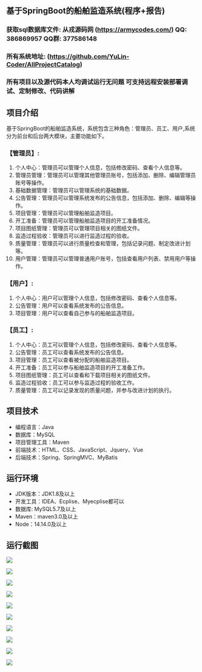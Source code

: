 ## 基于SpringBoot的船舶监造系统(程序+报告)

###  获取sql数据库文件: 从戎源码网 (https://armycodes.com/) QQ: 386869957 QQ群: 377586148
###  所有系统地址: (https://github.com/YuLin-Coder/AllProjectCatalog) 
###  所有项目以及源代码本人均调试运行无问题 可支持远程安装部署调试、定制修改、代码讲解

## 项目介绍
基于SpringBoot的船舶监造系统，系统包含三种角色：管理员、员工、用户,系统分为前台和后台两大模块，主要功能如下。

### 【管理员】:
1. 个人中心：管理员可以管理个人信息，包括修改密码、查看个人信息等。
2. 管理员管理：管理员可以管理其他管理员账号，包括添加、删除、编辑管理员账号等操作。
3. 基础数据管理：管理员可以管理系统的基础数据。
4. 公告管理：管理员可以管理系统发布的公告信息，包括添加、删除、编辑等操作。
5. 项目管理：管理员可以管理船舶监造项目。
6. 开工准备：管理员可以管理船舶监造项目的开工准备情况。
7. 项目图纸管理：管理员可以管理项目相关的图纸文件。
8. 监造过程验收：管理员可以进行监造过程的验收。
9. 质量管理：管理员可以进行质量检查和管理，包括记录问题、制定改进计划等。
10. 用户管理：管理员可以管理普通用户账号，包括查看用户列表、禁用用户等操作。

### 【用户】:
1. 个人中心：用户可以管理个人信息，包括修改密码、查看个人信息等。
2. 公告管理：用户可以查看系统发布的公告信息。
3. 项目管理：用户可以查看自己参与的船舶监造项目。

### 【员工】:
1. 个人中心：员工可以管理个人信息，包括修改密码、查看个人信息等。
2. 公告管理：员工可以查看系统发布的公告信息。
3. 项目管理：员工可以查看被分配的船舶监造项目。
4. 开工准备：员工可以参与船舶监造项目的开工准备工作。
5. 项目图纸管理：员工可以查看和下载项目相关的图纸文件。
6. 监造过程验收：员工可以参与监造过程的验收工作。
7. 质量管理：员工可以记录发现的质量问题，并参与改进计划的执行。

## 项目技术
- 编程语言：Java
- 数据库：MySQL
- 项目管理工具：Maven
- 前端技术：HTML、CSS、JavaScript、Jquery、Vue
- 后端技术：Spring、SpringMVC、MyBatis

## 运行环境
- JDK版本：JDK1.8及以上
- 开发工具：IDEA、Ecplise、Myecplise都可以
- 数据库: MySQL5.7及以上
- Maven：maven3.0及以上
- Node：14.14.0及以上

## 运行截图
![](screenshot/1.png)

![](screenshot/2.png)

![](screenshot/3.png)

![](screenshot/4.png)

![](screenshot/5.png)

![](screenshot/6.png)

![](screenshot/7.png)

![](screenshot/8.png)

![](screenshot/9.png)

![](screenshot/10.png)